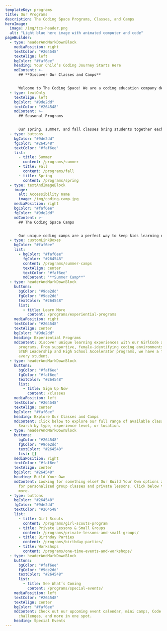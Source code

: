 ```yaml
---
templateKey: programs
title: Our Programs
description: The Coding Space Programs, Classes, and Camps
heroImage:
  image: /img/tcs-header.png
  alt: "Light blue hero image with animated computer and code"
pageBuilder:
  - type: headerAndMarkDownBlock
    mediaPosition: right
    textColor: "#264548"
    textAlign: left
    bgColor: "#faf6ee"
    heading: Your Child’s Coding Journey Starts Here
    mdContent: >-
      ## **Discover Our Classes and Camps**


      Welcome to The Coding Space! We are a coding education company dedicated to helping kids learn to code through the development of computational thinking skills, intellectual confidence, self-expression, and independence. Our in-person and virtual classes and camps provide a caring, inclusive, and challenging experience for all students through exceptional curriculum and customized teaching methods delivered by our expert teachers. Learn more about what makes our approach unique here.
  - type: textOnly
    textAlign: left
    bgColor: "#9de2dd"
    textColor: "#264548"
    mdContent: >-
      ## Seasonal Programs


      Our spring, summer, and fall classes bring students together each week to make progress on individual projects, dive into hands-on activities, and explore opportunities for self-expression. By challenging students at their individual level to create projects as unique as they are, we underscore the power of personalized learning. And with our 4:1 student-to-teacher ratio, students get the guidance they need to keep moving forward. Learn more about each semester by clicking below.
  - type: buttons
    bgColor: "#9de2dd"
    fgColor: "#264548"
    textColor: "#faf6ee"
    list:
      - title: Summer
        content: /programs/summer
      - title: Fall
        content: /programs/fall
      - title: Spring
        content: /programs/spring
  - type: textAndImageBlock
    image:
      alt: Accessibility name
      image: /img/coding-camp.jpg
    mediaPosition: right
    bgColor: "#faf6ee"
    fgColor: "#9de2dd"
    mdContent: >-
      ## The Coding Space Camps


      Our unique coding camps are a perfect way to keep kids learning during time off from school. With cool team-building tasks, STEM subject explorations, and engaging hands-on activities, campers are challenged at their individual level while having a blast. Whether your child is joining us for our week-by-week summer camp or building their skills during a mini camp, they’ll come away smarter, stronger, and smiling. Learn more about our camp offerings by clicking below.
  - type: customLinkBoxes
    bgColor: "#faf6ee"
    list:
      - bgColor: "#faf6ee"
        fgColor: "#264548"
        content: /programs/summer-camps
        textAlign: center
        textColor: "#faf6ee"
        mdContent: "**Summer Camp**"
  - type: headerAndMarkDownBlock
    buttons:
      bgColor: "#9de2dd"
      fgColor: "#9de2dd"
      textColor: "#264548"
      list:
        - title: Learn More
          content: /programs/experiential-programs
    mediaPosition: right
    textColor: "#264548"
    textAlign: center
    bgColor: "#9de2dd"
    heading: Experiential Programs
    mdContent: Discover unique learning experiences with our GirlCode and teen
      programs. From supportive, female-identifying coding environments to our
      STEM Leadership and High School Accelerator programs, we have a fit for
      every student.
  - type: headerAndMarkDownBlock
    buttons:
      bgColor: "#faf6ee"
      fgColor: "#faf6ee"
      textColor: "#264548"
      list:
        - title: Sign Up Now
          content: /classes
    mediaPosition: left
    textColor: "#264548"
    textAlign: center
    bgColor: "#faf6ee"
    heading: Explore Our Classes and Camps
    mdContent: Click below to explore our full range of available classes and camps.
      Search by type, experience level, or location.
  - type: headerAndMarkDownBlock
    buttons:
      bgColor: "#264548"
      fgColor: "#9de2dd"
      textColor: "#264548"
      list: []
    mediaPosition: right
    textColor: "#faf6ee"
    textAlign: center
    bgColor: "#264548"
    heading: Build Your Own
    mdContent: Looking for something else? Our Build Your Own options are perfect
      for personalized group classes and private lessons. Click below to learn
      more.
  - type: buttons
    bgColor: "#264548"
    fgColor: "#9de2dd"
    textColor: "#264548"
    list:
      - title: Girl Scouts
        content: /programs/girl-scouts-program
      - title: Private Lessons & Small Groups
        content: /programs/private-lessons-and-small-groups/
      - title: Birthday Parties
        content: /programs/birthday-parties/
      - title: Workshops
        content: /programs/one-time-events-and-workshops/
  - type: headerAndMarkDownBlock
    buttons:
      bgColor: "#faf6ee"
      fgColor: "#9de2dd"
      textColor: "#264548"
      list:
        - title: See What’s Coming
          content: /programs/special-events/
    mediaPosition: left
    textColor: "#264548"
    textAlign: center
    bgColor: "#faf6ee"
    mdContent: Check out our upcoming event calendar, mini camps, Code 4 Change
      challenges, and more in one spot.
    heading: Special Events
---
```

